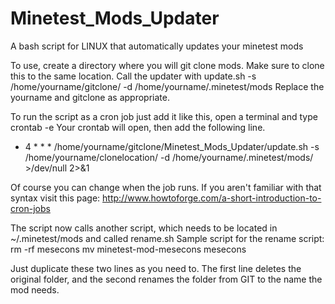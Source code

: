 Minetest_Mods_Updater
=====================

A bash script for LINUX that automatically updates your minetest mods

To use, create a directory where you will git clone mods. Make sure to clone this to the same location.
Call the updater with update.sh -s /home/yourname/gitclone/ -d /home/yourname/.minetest/mods Replace the yourname and gitclone as appropriate.

To run the script as a cron job just add it like this, open a terminal and type crontab -e
Your crontab will open, then add the following line.

* 4 * * * /home/yourname/gitclone/Minetest_Mods_Updater/update.sh -s /home/yourname/clonelocation/ -d /home/yourname/.minetest/mods/ >/dev/null 2>&1

Of course you can change when the job runs. If you aren't familiar with that syntax visit this page: http://www.howtoforge.com/a-short-introduction-to-cron-jobs


The script now calls another script, which needs to be located in ~/.minetest/mods and called rename.sh
Sample script for the rename script:
rm -rf mesecons
mv minetest-mod-mesecons mesecons

Just duplicate these two lines as you need to. The first line deletes the original folder, and the second renames the folder from GIT to the name the mod needs.
